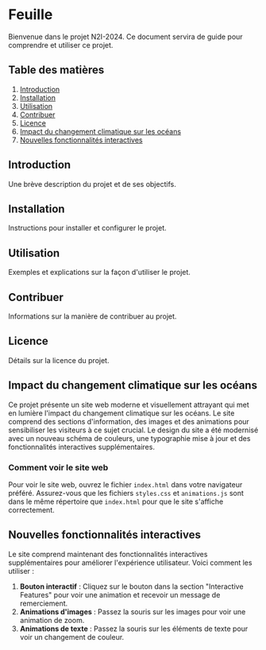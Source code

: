 # Feuille

Bienvenue dans le projet N2I-2024. Ce document servira de guide pour comprendre et utiliser ce projet.

## Table des matières
1. [Introduction](#introduction)
2. [Installation](#installation)
3. [Utilisation](#utilisation)
4. [Contribuer](#contribuer)
5. [Licence](#licence)
6. [Impact du changement climatique sur les océans](#impact-du-changement-climatique-sur-les-océans)
7. [Nouvelles fonctionnalités interactives](#nouvelles-fonctionnalités-interactives)

## Introduction
Une brève description du projet et de ses objectifs.

## Installation
Instructions pour installer et configurer le projet.

## Utilisation
Exemples et explications sur la façon d'utiliser le projet.

## Contribuer
Informations sur la manière de contribuer au projet.

## Licence
Détails sur la licence du projet.

## Impact du changement climatique sur les océans
Ce projet présente un site web moderne et visuellement attrayant qui met en lumière l'impact du changement climatique sur les océans. Le site comprend des sections d'information, des images et des animations pour sensibiliser les visiteurs à ce sujet crucial. Le design du site a été modernisé avec un nouveau schéma de couleurs, une typographie mise à jour et des fonctionnalités interactives supplémentaires.

### Comment voir le site web
Pour voir le site web, ouvrez le fichier `index.html` dans votre navigateur préféré. Assurez-vous que les fichiers `styles.css` et `animations.js` sont dans le même répertoire que `index.html` pour que le site s'affiche correctement.

## Nouvelles fonctionnalités interactives
Le site comprend maintenant des fonctionnalités interactives supplémentaires pour améliorer l'expérience utilisateur. Voici comment les utiliser :

1. **Bouton interactif** : Cliquez sur le bouton dans la section "Interactive Features" pour voir une animation et recevoir un message de remerciement.
2. **Animations d'images** : Passez la souris sur les images pour voir une animation de zoom.
3. **Animations de texte** : Passez la souris sur les éléments de texte pour voir un changement de couleur.
